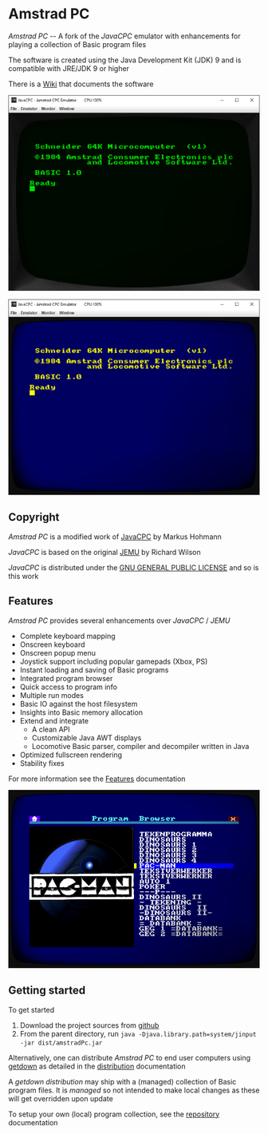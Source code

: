 # Amstrad PC

*Amstrad PC* -- A fork of the *JavaCPC* emulator with enhancements for playing a collection of Basic program files

The software is created using the Java Development Kit (JDK) 9 and is compatible with JRE/JDK 9 or higher

There is a [Wiki](https://github.com/jandebr/amstradPc/wiki) that documents the software

![AmstradPC GT65 emulator](https://github.com/jandebr/amstradPc/blob/main/screenshots/AmstradPC-GT65.png)

![AmstradPC CTM644 emulator](https://github.com/jandebr/amstradPc/blob/main/screenshots/AmstradPC-CTM644.png)



## Copyright

*Amstrad PC* is a modified work of [JavaCPC][1] by Markus Hohmann

*JavaCPC* is based on the original [JEMU][2] by Richard Wilson
 
*JavaCPC* is distributed under the [GNU GENERAL PUBLIC LICENSE](LICENSE.txt) and so is this work



## Features

*Amstrad PC* provides several enhancements over *JavaCPC* / *JEMU*

- Complete keyboard mapping
- Onscreen keyboard
- Onscreen popup menu
- Joystick support including popular gamepads (Xbox, PS)
- Instant loading and saving of Basic programs
- Integrated program browser
- Quick access to program info
- Multiple run modes
- Basic IO against the host filesystem
- Insights into Basic memory allocation
- Extend and integrate
	- A clean API
	- Customizable Java AWT displays
	- Locomotive Basic parser, compiler and decompiler written in Java
- Optimized fullscreen rendering
- Stability fixes

For more information see the [Features](https://github.com/jandebr/amstradPc/wiki/Features) documentation

![Integrated program browser](https://github.com/jandebr/amstradPc/blob/main/screenshots/AmstradPC-Program-Browser.png)



## Getting started

To get started

1. Download the project sources from [github](https://github.com/jandebr/amstradPc)
2. From the parent directory, run `java -Djava.library.path=system/jinput -jar dist/amstradPc.jar`

Alternatively, one can distribute *Amstrad PC* to end user computers using [getdown](https://github.com/threerings/getdown) as detailed in the [distribution](https://github.com/jandebr/amstradPc/wiki/Distribute-using-getdown) documentation

A *getdown distribution* may ship with a (managed) collection of Basic program files. It is *managed* so not intended to make local changes as these will get overridden upon update

To setup your own (local) program collection, see the [repository](https://github.com/jandebr/amstradPc/wiki/Program-repository) documentation



[1]: <http://cpc-live.com> "JavaCPC"
[2]: <http://jemu.winape.net> "JEMU"
